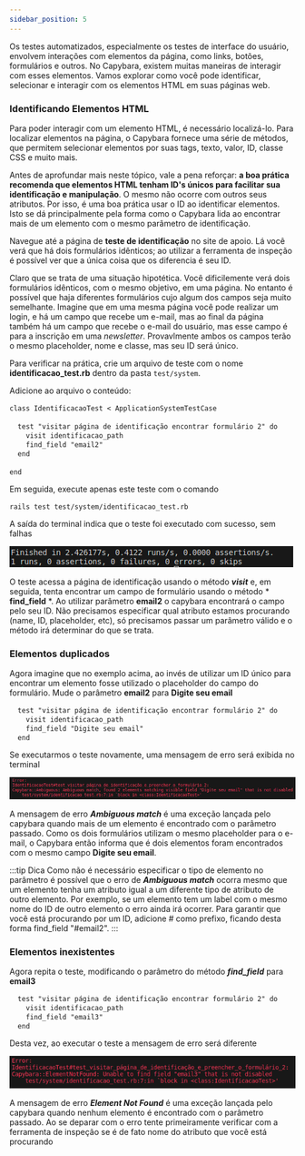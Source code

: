 ```yaml
---
sidebar_position: 5
---
```


Os testes automatizados, especialmente os testes de interface do usuário, envolvem interações com elementos da página, como links, botões, formulários e outros. No Capybara, existem muitas maneiras de interagir com esses elementos. Vamos explorar como você pode identificar, selecionar e interagir com os elementos HTML em suas páginas web.

### Identificando Elementos HTML

Para poder interagir com um elemento HTML, é necessário localizá-lo. Para localizar elementos na página, o Capybara fornece uma série de métodos, que permitem selecionar elementos por suas tags, texto, valor, ID, classe CSS e muito mais.

Antes de aprofundar mais neste tópico, vale a pena reforçar: **a boa prática recomenda que elementos HTML tenham ID's únicos para facilitar sua identificação e manipulação**. O mesmo não ocorre com outros seus atributos. Por isso, é uma boa prática usar o ID ao identificar elementos. Isto se dá principalmente pela forma como o Capybara lida ao encontrar mais de um elemento com o mesmo parâmetro de identificação.

Navegue até a página de **teste de identificação** no site de apoio. Lá você verá que há dois formulários idênticos; ao utilizar a ferramenta de inspeção é possível ver que a única coisa que os diferencia é seu ID.

Claro que se trata de uma situação hipotética. Você dificilemente verá dois formulários idênticos, com o mesmo objetivo, em uma página. No entanto é possível que haja diferentes formulários cujo algum dos campos seja muito semelhante. Imagine que em uma mesma página você pode realizar um login, e há um campo que recebe um e-mail, mas ao final da página também há um campo que recebe o e-mail do usuário, mas esse campo é para a inscrição em uma *newsletter*. Provavlmente ambos os campos terão o mesmo placeholder, nome e classe, mas seu ID será único.

Para verificar na prática, crie um arquivo de teste com o nome **identificacao_test.rb** dentro da pasta ```test/system```.

Adicione ao arquivo o conteúdo:

```
class IdentificacaoTest < ApplicationSystemTestCase

  test "visitar página de identificação encontrar formulário 2" do
    visit identificacao_path
    find_field "email2"
  end

end
```

Em seguida, execute apenas este teste com o comando

```
rails test test/system/identificacao_test.rb 
```

A saída do terminal indica que o teste foi executado com sucesso, sem falhas

![image](../../static/img/capybara/testeidentificacao1.png)

O teste acessa a página de identificação usando o método ***visit*** e, em seguida, tenta encontrar um campo de formulário usando o método * **find_field** *. Ao utilizar parâmetro **email2** o capybara encontrará o campo pelo seu ID. Não precisamos especificar qual atributo estamos procurando (name, ID, placeholder, etc), só precisamos passar um parâmetro válido e o método irá determinar do que se trata.

### Elementos duplicados

Agora imagine que no exemplo acima, ao invés de utilizar um ID único para encontrar um elemento fosse utilizado o placeholder do campo do formulário.
Mude o parâmetro **email2** para **Digite seu email**

```
  test "visitar página de identificação encontrar formulário 2" do
    visit identificacao_path
    find_field "Digite seu email"
  end
```

Se executarmos o teste novamente, uma mensagem de erro será exibida no terminal

![image](../../static/img/capybara/elementoduplicado.png)

A mensagem de erro ***Ambiguous match*** é uma exceção lançada pelo capybara quando mais de um elemento é encontrado com o parâmetro passado. Como os dois formulários utilizam o mesmo placeholder para o e-mail, o Capybara então informa que é dois elementos foram encontrados com o mesmo campo **Digite seu email**.

:::tip Dica
Como não é necessário especificar o tipo de elemento no parâmetro é possível que o erro de ***Ambiguous match*** ocorra mesmo que um elemento tenha um atributo igual a um diferente tipo de atributo de outro elemento. Por exemplo, se um elemento tem um label com o mesmo nome do ID de outro elemento o erro ainda irá ocorrer. Para garantir que você está procurando por um ID, adicione # como prefixo, ficando desta forma find_field "#email2".
:::

### Elementos inexistentes

Agora repita o teste, modificando o parâmetro do método ***find_field*** para **email3**

```
  test "visitar página de identificação encontrar formulário 2" do
    visit identificacao_path
    find_field "email3"
  end
```

Desta vez, ao executar o teste a mensagem de erro será diferente

![image](../../static/img/capybara/elementoinexistente.png)

A mensagem de erro ***Element Not Found*** é uma exceção lançada pelo capybara quando nenhum elemento é encontrado com o parâmetro passado. Ao se deparar com o erro tente primeiramente verificar com a ferramenta de inspeção se é de fato nome do atributo que você está procurando
